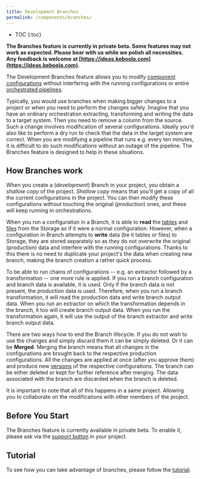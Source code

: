 ```yaml
---
title: Development Branches
permalink: /components/branches/
---
```


* TOC
{:toc}

**The Branches feature is currently in private beta. Some features may not work as expected. Please bear
with us while we polish all necessities. Any feedback is welcome at [https://ideas.keboola.com](https://ideas.keboola.com).**

The Development Branches feature allows you to modify [component configurations](/components/) 
without interfering with the running configurations or entire [orchestrated pipelines](/orchestrator/).

Typically, you would use branches when making bigger changes to a project or when you need to perform the changes safely. Imagine 
that you have an ordinary orchestration extracting, transforming and writing the data to a target system. Then you need to remove a 
column from the source. Such a change involves modification of several configurations. Ideally you'd also like to perform a dry 
run to check that the data in the target system are correct. When you are modifying a pipeline that runs e.g. every ten minutes, 
it is difficult to do such modifications without an outage of the pipeline. The Branches feature is designed to 
help in these situations.

## How Branches work
When you create a (*development*) Branch in your project, you obtain a *shallow copy* of the project. *Shallow copy* means that
you'll get a copy of all the current configurations in the project. You can then modify these configurations without 
touching the original (*production*) ones, and these will keep running in orchestrations. 

When you run a configuration in a Branch, it is able to **read** the [tables](/storage/tables/) and [files](/storage/files/) from the Storage as if it
were a normal configuration. However, when a configuration in Branch attempts to **write** data (be it tables or files) to Storage,
they are stored separately so as they do not overwrite the original (production) data and interfere with the running 
configurations. Thanks to this there is no need to duplicate your project's the data when creating new branch, making the branch creation a rather 
quick process. 

To be able to run chains of configurations -- e.g. an extractor followed by a transformation -- one more rule is applied.
If you run a branch configuration and branch data is available, it is used. Only if the branch data is not present, the 
production data is used. Therefore, when you run a branch transformation, it will read the production data and write branch output data.
When you run an extractor on which the transformation depends in the branch, it too will create branch output data.
When you run the transformation again, it will use the output of the branch extractor and write branch output data.

There are two ways how to end the Branch lifecycle. If you do not wish to use the changes and simply discard them it can be simply deleted.
Or it can be **Merged**. Merging the branch means that all changes in the configurations are brought back 
to the respective production configurations. All the changes are applied at once (after you approve them) and produce new 
[versions](https://help.keboola.com/components/#configuration-versions) of the respective configurations. The branch can be either deleted or kept for further reference after merging. The data associated with the branch are discarded when the branch is deleted.

It is important to note that all of this happens in a same project. Allowing you to collaborate on the modifications 
with other members of the project.

## Before You Start
The Branches feature is currently available in private beta. To enable it, please ask via the [support button](/management/support/) in your project.

## Tutorial
To see how you can take advantage of branches, please follow the [tutorial](/tutorial/branches/).
